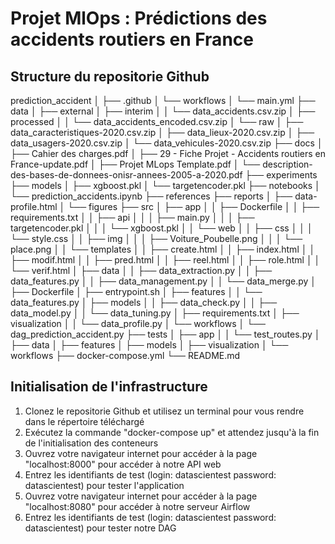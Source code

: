 # Projet MlOps : Prédictions des accidents routiers en France

## Structure du repositorie Github

prediction_accident
│
├── .github
│   └── workflows
│       └── main.yml
├── data
│   ├── external
│   ├── interim
│   │   └── data_accidents.csv.zip
│   ├── processed
│   │   └── data_accidents_encoded.csv.zip
│   └── raw
│       ├── data_caracteristiques-2020.csv.zip
│       ├── data_lieux-2020.csv.zip
│       ├── data_usagers-2020.csv.zip
│       └── data_vehicules-2020.csv.zip
├── docs
│   ├── Cahier des charges.pdf
│   ├── 29 - Fiche Projet - Accidents routiers en France-update.pdf
│   ├── Projet MLops Template.pdf
│   └── description-des-bases-de-donnees-onisr-annees-2005-a-2020.pdf
├── experiments
├── models
│   ├── xgboost.pkl
│   └── targetencoder.pkl
├── notebooks
│   └── prediction_accidents.ipynb
├── references
├── reports
│   ├── data-profile.html
│   └── figures
├── src
│   ├── app
│   │   ├── Dockerfile
│   │   ├── requirements.txt
│   │   ├── api
│   │   │   ├── main.py
│   │   │   ├── targetencoder.pkl
│   │   │   └── xgboost.pkl
│   │   └── web
│   │       ├── css
│   │       │   └── style.css
│   │       ├── img
│   │       │   ├── Voiture_Poubelle.png
│   │       │   └── place.png
│   │       └── templates
│   │           ├── create.html
│   │           ├── index.html
│   │           ├── modif.html
│   │           ├── pred.html
│   │           ├── reel.html
│   │           ├── role.html
│   │           └── verif.html
│   ├── data
│   │   ├── data_extraction.py
│   │   ├── data_features.py
│   │   ├── data_management.py
│   │   └── data_merge.py
│   ├── Dockerfile
│   ├── entrypoint.sh
│   ├── features
│   │   └── data_features.py
│   ├── models
│   │   ├── data_check.py
│   │   ├── data_model.py
│   │   └── data_tuning.py
│   ├── requirements.txt
│   ├── visualization
│   │   └── data_profile.py
│   └── workflows
│       └── dag_prediction_accident.py
├── tests
│   ├── app
│   │   └── test_routes.py
│   ├── data
│   ├── features
│   ├── models
│   ├── visualization
│   └── workflows
├── docker-compose.yml
└── README.md

## Initialisation de l'infrastructure

1. Clonez le repositorie Github et utilisez un terminal pour vous rendre dans le répertoire téléchargé
2. Exécutez la commande "docker-compose up" et attendez jusqu'à la fin de l'initialisation des conteneurs
3. Ouvrez votre navigateur internet pour accéder à la page "localhost:8000" pour accéder à notre API web
4. Entrez les identifiants de test (login: datascientest password: datascientest) pour tester l'application
5. Ouvrez votre navigateur internet pour accéder à la page "localhost:8080" pour accéder à notre serveur Airflow
6. Entrez les identifiants de test (login: datascientest password: datascientest) pour tester notre DAG